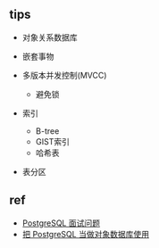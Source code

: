 
## tips
+ 对象关系数据库
+ 嵌套事物
+ 多版本并发控制(MVCC)
    + 避免锁

+ 索引
    + B-tree
    + GIST索引
    + 哈希表

+ 表分区
## ref
+ [PostgreSQL 面试问题](https://www.modb.pro/db/534199?1031ms)
+ [把 PostgreSQL 当做对象数据库使用](https://developer.aliyun.com/article/695740)